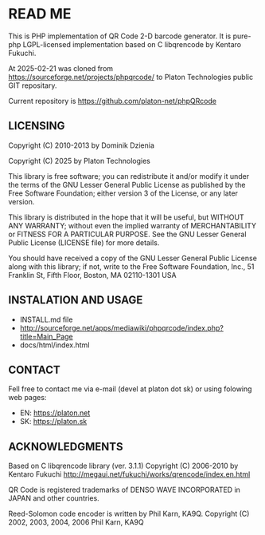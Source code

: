 READ ME
=======

This is PHP implementation of QR Code 2-D barcode generator. It is pure-php
LGPL-licensed implementation based on C libqrencode by Kentaro Fukuchi.

At 2025-02-21 was cloned from https://sourceforge.net/projects/phpqrcode/
to Platon Technologies public GIT repositary.

Current repository is https://github.com/platon-net/phpQRcode

## LICENSING ##

Copyright (C) 2010-2013 by Dominik Dzienia

Copyright (C) 2025 by Platon Technologies

This library is free software; you can redistribute it and/or modify it under
the terms of the GNU Lesser General Public License as published by the Free
Software Foundation; either version 3 of the License, or any later version.

This library is distributed in the hope that it will be useful, but WITHOUT ANY
WARRANTY; without even the implied warranty of MERCHANTABILITY or FITNESS FOR A
PARTICULAR PURPOSE. See the GNU Lesser General Public License (LICENSE file)
for more details.

You should have received a copy of the GNU Lesser General Public License along
with this library; if not, write to the Free Software Foundation, Inc., 51
Franklin St, Fifth Floor, Boston, MA 02110-1301 USA

## INSTALATION AND USAGE ##

 * INSTALL.md file
 * http://sourceforge.net/apps/mediawiki/phpqrcode/index.php?title=Main_Page
 * docs/html/index.html

## CONTACT ##

Fell free to contact me via e-mail (devel at platon dot sk) or using
folowing web pages:

 * EN: https://platon.net
 * SK: https://platon.sk

## ACKNOWLEDGMENTS ##

Based on C libqrencode library (ver. 3.1.1)
Copyright (C) 2006-2010 by Kentaro Fukuchi
http://megaui.net/fukuchi/works/qrencode/index.en.html

QR Code is registered trademarks of DENSO WAVE INCORPORATED in JAPAN and other
countries.

Reed-Solomon code encoder is written by Phil Karn, KA9Q.
Copyright (C) 2002, 2003, 2004, 2006 Phil Karn, KA9Q
